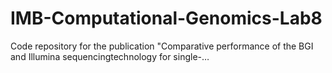 # IMB-Computational-Genomics-Lab8
Code repository for the publication "Comparative performance of the BGI and Illumina sequencingtechnology for single-…
